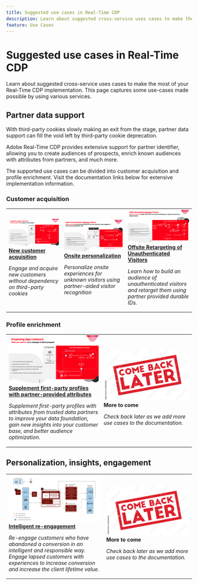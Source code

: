 ```yaml
---
title: Suggested use cases in Real-Time CDP
description: Learn about suggested cross-service uses cases to make the most of your Real-Time CDP implementation.
feature: Use Cases
---
```

# Suggested use cases in Real-Time CDP

Learn about suggested cross-service uses cases to make the most of your Real-Time CDP implementation. This page captures some use-cases made possible by using various services.

## Partner data support

With third-party cookies slowly making an exit from the stage, partner data support can fill the void left by third-party cookie deprecation.

Adobe Real-Time CDP provides extensive support for partner identifier, allowing you to create audiences of prospects, enrich known audiences with attributes from partners, and much more.

The supported use cases can be divided into customer acquisition and profile enrichment. Visit the documentation links below for extensive implementation information. 

### Customer acquisition

<table style="margin-top: 0 !important">
<tr>
  <td>
    <a href="../partner-data/prospecting.md">
      <img alt="Engage and acquire new customers without dependency on third-party cookies" src="/help/rtcdp/assets/partner-data/prospecting/prospecting-use-case-overview.png" />
    </a>
    <div>
      <a href="../partner-data/prospecting.md">
    <strong>New customer acquisition</strong>
    </a>
    </div>
    <p>
    <em>Engage and acquire new customers without dependency on third-party cookies</em>
    <p>
  </td>
  <td>
    <a href="../partner-data/onsite-personalization.md">
      <img alt="Personalize onsite experiences for unknown visitors using partner-aided visitor recognition" src="/help/rtcdp/assets/partner-data/onsite-personalization/onsite-personalization-overview.png" />
    </a>
    <div>
      <a href="../partner-data/onsite-personalization.md">
    <strong>Onsite personalization</strong>
    </a>
    </div>
    <p>
    <em>Personalize onsite experiences for unknown visitors using partner-aided visitor recognition</em>
    <p>
  </td>
  <td>
    <a href="../partner-data/offsite-retargeting.md">
      <img alt="Learn how to build an audience of unauthenticated visitors and retarget them using partner provided durable IDs." src="../assets/offsite-retargeting/header.png" />
    </a>
    <div>
      <a href="../partner-data/offsite-retargeting.md">
    <strong>Offsite Retargeting of Unauthenticated Visitors</strong>
    </a>
    </div>
    <p>
    <em>Learn how to build an audience of unauthenticated visitors and retarget them using partner provided durable IDs.</em>
    <p>
  </td>
  </tr>
  </table>

### Profile enrichment

<table style="margin-top: 0 !important">
<tr>
  <td>
    <a href="../partner-data/prospecting.md">
      <img alt="Supplement first-party profiles with partner-provided attributes" src="/help/rtcdp/assets/partner-data/prospecting/prospecting-use-case-overview.png" />
    </a>
    <div>
      <a href="../partner-data/prospecting.md">
    <strong>Supplement first-party profiles with partner-provided attributes</strong>
    </a>
    </div>
    <p>
    <em>Supplement first-party profiles with attributes from trusted data partners to improve your data foundation, gain new insights into your customer base, and better audience optimization.</em>
    <p>
  </td>
  <td>
    <a href="../partner-data/onsite-personalization.md">
      <img alt="Personalize onsite experiences for unknown visitors using partner-aided visitor recognition" src="/help/rtcdp/assets/do-not-localize/come-back-later.png" />
    </a>
    <div>
    <strong>More to come</strong>
    </a>
    </div>
    <p>
    <em>Check back later as we add more use cases to the documentation.</em>
    <p>
  </td>
  </tr>
  </table>

## Personalization, insights, engagement

<table style="margin-top: 0 !important">
<tr>
  <td>
    <a href="/help/rtcdp/use-case-guides/intelligent-re-engagement/intelligent-re-engagement.md">
      <img alt="Supplement first-party profiles with partner-provided attributes" src="/help/rtcdp/use-case-guides/intelligent-re-engagement/images/step-by-step.png" />
    </a>
    <div>
      <a href="../partner-data/prospecting.md">
    <strong>Intelligent re-engagement</strong>
    </a>
    </div>
    <p>
    <em>Re-engage customers who have abandoned a conversion in an intelligent and responsible way. Engage lapsed customers with experiences to increase conversion and increase the client lifetime value.</em>
    <p>
  </td>
  <td>
    <a href="../partner-data/onsite-personalization.md">
      <img alt="Personalize onsite experiences for unknown visitors using partner-aided visitor recognition" src="/help/rtcdp/assets/do-not-localize/come-back-later.png" />
    </a>
    <div>
    <strong>More to come</strong>
    </a>
    </div>
    <p>
    <em>Check back later as we add more use cases to the documentation.</em>
    <p>
  </td>
  </tr>
  </table>

